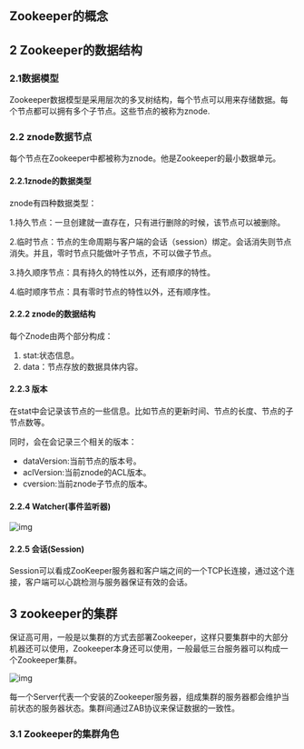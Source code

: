 ## Zookeeper的概念



## 2 Zookeeper的数据结构

### 2.1数据模型

Zookeeper数据模型是采用层次的多叉树结构，每个节点可以用来存储数据。每个节点都可以拥有多个子节点。这些节点的被称为znode.

### 2.2 znode数据节点

每个节点在Zookeeper中都被称为znode。他是Zookeeper的最小数据单元。

#### 2.2.1znode的数据类型

znode有四种数据类型：

1.持久节点：一旦创建就一直存在，只有进行删除的时候，该节点可以被删除。

2.临时节点：节点的生命周期与客户端的会话（session）绑定。会话消失则节点消失。并且，零时节点只能做叶子节点，不可以做子节点。

3.持久顺序节点：具有持久的特性以外，还有顺序的特性。

4.临时顺序节点：具有零时节点的特性以外，还有顺序性。

#### 2.2.2 znode的数据结构

每个Znode由两个部分构成：

1. stat:状态信息。
2. data：节点存放的数据具体内容。

#### 2.2.3 版本

在stat中会记录该节点的一些信息。比如节点的更新时间、节点的长度、节点的子节点数等。

同时，会在会记录三个相关的版本：

- dataVersion:当前节点的版本号。
- aclVersion:当前znode的ACL版本。
- cversion:当前znode子节点的版本。

#### 2.2.4 Watcher(事件监听器)

![img](https://upload-images.jianshu.io/upload_images/7382796-ae10260074027ac3..png?imageMogr2/auto-orient/strip|imageView2/2/format/webp)

#### 2.2.5 会话(Session)

Session可以看成ZooKeeper服务器和客户端之间的一个TCP长连接，通过这个连接，客户端可以心跳检测与服务器保证有效的会话。

## 3 zookeeper的集群

保证高可用，一般是以集群的方式去部署Zookeeper，这样只要集群中的大部分机器还可以使用，Zookeeper本身还可以使用，一般最低三台服务器可以构成一个Zookeeper集群。

![img](https://snailclimb.gitee.io/javaguide/docs/system-design/distributed-system/zookeeper/images/zookeeper集群.png)

每一个Server代表一个安装的Zookeeper服务器，组成集群的服务器都会维护当前状态的服务器状态。集群间通过ZAB协议来保证数据的一致性。

### 3.1 Zookeeper的集群角色

